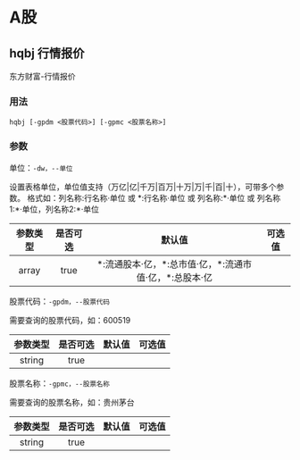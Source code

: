 # A股

## hqbj 行情报价 
东方财富-行情报价

### 用法

`hqbj [-gpdm <股票代码>] [-gpmc <股票名称>]`

### 参数

单位：`-dw，--单位`

设置表格单位，单位值支持（万亿|亿|千万|百万|十万|万|千|百|十），可带多个参数。
      格式如：列名称:行名称·单位 或 \*:行名称·单位 或 列名称:\*·单位 或 列名称1:\*·单位，列名称2:\*·单位

| 参数类型 | 是否可选 | 默认值 | 可选值 |
| :--: | :--: | :--: | :--: |
| array | true | \*:流通股本·亿，\*:总市值·亿，\*:流通市值·亿，\*:总股本·亿 |  |

股票代码：`-gpdm，--股票代码`

需要查询的股票代码，如：600519

| 参数类型 | 是否可选 | 默认值 | 可选值 |
| :--: | :--: | :--: | :--: |
| string | true |  |  |

股票名称：`-gpmc，--股票名称`

需要查询的股票名称，如：贵州茅台

| 参数类型 | 是否可选 | 默认值 | 可选值 |
| :--: | :--: | :--: | :--: |
| string | true |  |  |
